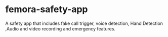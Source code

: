 # femora-safety-app
A safety app that includes fake call trigger, voice detection, Hand Detection ,Audio and video recording and emergency features.
